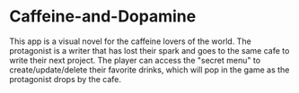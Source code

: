 # Caffeine-and-Dopamine
This app is a visual novel for the caffeine lovers of the world. The protagonist is a writer that has lost their spark and goes to the same cafe to write their next project. The player can access the "secret menu" to create/update/delete their favorite drinks, which will pop in the game as the protagonist drops by the cafe.
